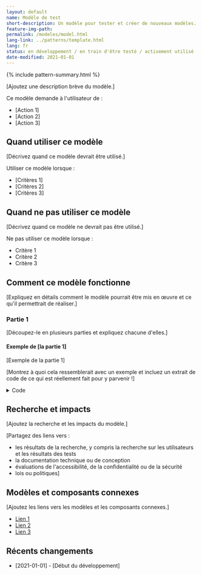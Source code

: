 ```yaml
---
layout: default
name: Modèle de test
short-description: Un modèle pour tester et créer de nouveaux modèles.
feature-img-path: 
permalink: /modeles/model.html
lang-link: ../patterns/template.html
lang: fr
status: en développement / en train d'être testé / activement utilisé
date-modified: 2021-01-01
---
```


{% include pattern-summary.html %}

[Ajoutez une description brève du modèle.]

Ce modèle demande à l'utilisateur de :

* [Action 1]
* [Action 2]
* [Action 3]

## Quand utiliser ce modèle

[Décrivez quand ce modèle devrait être utilisé.]

Utiliser ce modèle lorsque :

* [Critères 1]
* [Critères 2]
* [Critères 3]

## Quand ne pas utiliser ce modèle

[Décrivez quand ce modèle ne devrait pas être utilisé.]

Ne pas utiliser ce modèle lorsque :

* Critère 1
* Critère 2
* Critère 3

## Comment ce modèle fonctionne

[Expliquez en détails comment le modèle pourrait être mis en œuvre et ce qu'il permettrait de réaliser.]

### Partie 1

[Découpez-le en plusieurs parties et expliquez chacune d'elles.]

<section>
    <h4>Exemple de [la partie 1]</h4>
    <div class="panel panel-default pattern-demo">
        <div class="panel-body">
            <p class="h2 mrgn-tp-sm">[Exemple de la partie 1]</p>
            <p>[Montrez à quoi cela ressemblerait avec un exemple et incluez un extrait de code de ce qui est réellement fait pour y parvenir !]</p>
        </div>
    </div>
    <details>
        <summary>Code</summary>
        <pre><code>&lt;h2>Exemple de la partie 1&lt;/h2>
&lt;p>Montrez à quoi cela ressemblerait avec un exemple et incluez un extrait de code de ce qui est réellement fait pour y parvenir !&lt;/p></code></pre>
    </details>
</section>

## Recherche et impacts

[Ajoutez la recherche et les impacts du modèle.]

[Partagez des liens vers :

* les résultats de la recherche, y compris la recherche sur les utilisateurs et les résultats des tests
* la documentation technique ou de conception
* évaluations de l'accessibilité, de la confidentialité ou de la sécurité
* lois ou politiques]

## Modèles et composants connexes

[Ajoutez les liens vers les modèles et les composants connexes.]

* [Lien 1](#link)
* [Lien 2](#lien)
* [Lien 3](#link)

## Récents changements

* [2021-01-01] - [Début du développement]
